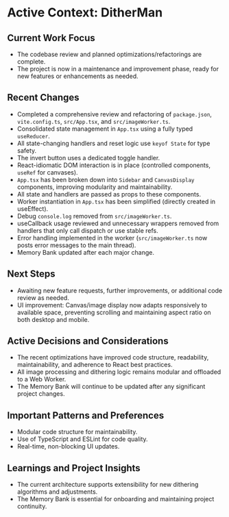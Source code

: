 # Active Context: DitherMan

## Current Work Focus

- The codebase review and planned optimizations/refactorings are complete.
- The project is now in a maintenance and improvement phase, ready for new features or enhancements as needed.

## Recent Changes

- Completed a comprehensive review and refactoring of `package.json`, `vite.config.ts`, `src/App.tsx`, and `src/imageWorker.ts`.
- Consolidated state management in `App.tsx` using a fully typed `useReducer`.
- All state-changing handlers and reset logic use `keyof State` for type safety.
- The invert button uses a dedicated toggle handler.
- React-idiomatic DOM interaction is in place (controlled components, `useRef` for canvases).
- `App.tsx` has been broken down into `Sidebar` and `CanvasDisplay` components, improving modularity and maintainability.
- All state and handlers are passed as props to these components.
- Worker instantiation in `App.tsx` has been simplified (directly created in useEffect).
- Debug `console.log` removed from `src/imageWorker.ts`.
- useCallback usage reviewed and unnecessary wrappers removed from handlers that only call dispatch or use stable refs.
- Error handling implemented in the worker (`src/imageWorker.ts` now posts error messages to the main thread).
- Memory Bank updated after each major change.

## Next Steps

- Awaiting new feature requests, further improvements, or additional code review as needed.
- UI improvement: Canvas/image display now adapts responsively to available space, preventing scrolling and maintaining aspect ratio on both desktop and mobile.

## Active Decisions and Considerations

- The recent optimizations have improved code structure, readability, maintainability, and adherence to React best practices.
- All image processing and dithering logic remains modular and offloaded to a Web Worker.
- The Memory Bank will continue to be updated after any significant project changes.

## Important Patterns and Preferences

- Modular code structure for maintainability.
- Use of TypeScript and ESLint for code quality.
- Real-time, non-blocking UI updates.

## Learnings and Project Insights

- The current architecture supports extensibility for new dithering algorithms and adjustments.
- The Memory Bank is essential for onboarding and maintaining project continuity.
